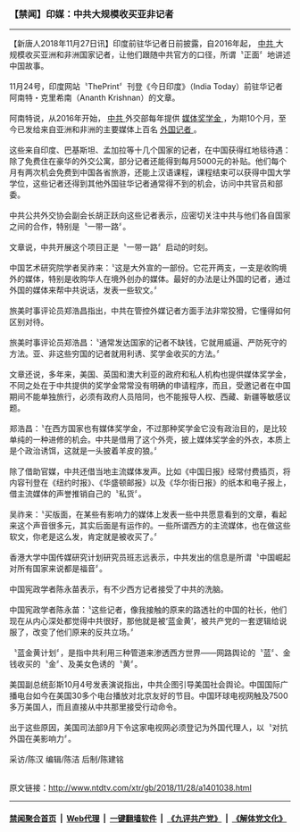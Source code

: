 ### 【禁闻】印媒：中共大规模收买亚非记者
------------------------

<div class="wysiwyg">
 【新唐人2018年11月27日讯】印度前驻华记者日前披露，自2016年起，
 <a href="http://www.ntdtv.com/xtr/gb/articlelistbytag_中共.html" target="_blank">
  中共
 </a>
 大规模收买亚洲和非洲国家记者，让他们跟随中共官方的口径，所谓〝正面〞地讲述中国故事。
 <br/>
 <br/>
 11月24号，印度网站〝ThePrint〞刊登《今日印度》（India Today）前驻华记者阿南特・克里希南（Ananth Krishnan）的文章。
 <br/>
 <br/>
 阿南特说，从2016年开始，
 <a href="http://www.ntdtv.com/xtr/gb/articlelistbytag_中共.html" target="_blank">
  中共
 </a>
 外交部每年提供
 <a href="http://www.ntdtv.com/xtr/gb/articlelistbytag_媒体奖学金.html" target="_blank">
  媒体奖学金
 </a>
 ，为期10个月，至今已发给来自亚洲和非洲的主要媒体上百名
 <a href="http://www.ntdtv.com/xtr/gb/articlelistbytag_外国记者.html" target="_blank">
  外国记者
 </a>
 。
 <br/>
 <br/>
 这些来自印度、巴基斯坦、孟加拉等十几个国家的记者，在中国获得红地毯待遇：除了免费住在豪华的外交公寓，部分记者还能得到每月5000元的补贴。他们每个月有两次机会免费到中国各省旅游，还能上汉语课程，课程结束可以获得中国大学学位，这些记者还得到其他外国驻华记者通常得不到的机会，访问中共官员和部委。
 <br/>
 <br/>
 中共公共外交协会副会长胡正跃向这些记者表示，应密切关注中共与他们各自国家之间的合作，特别是〝一带一路〞。
 <br/>
 <br/>
 文章说，中共开展这个项目正是〝一带一路〞启动的时刻。
 <br/>
 <br/>
 中国艺术研究院学者吴祚来：〝这是大外宣的一部份。它花开两支，一支是收购境外的媒体，特别是收购华人在境外创办的媒体。最好的办法是让外国的记者，通过外国的媒体来帮中共说话，发表一些软文。〞
 <br/>
 <br/>
 旅美时事评论员郑浩昌指出，中共在管控外媒记者方面手法非常狡猾，它懂得如何区别对待。
 <br/>
 <br/>
 旅美时事评论员郑浩昌：〝通常发达国家的记者不缺钱，它就用威逼、严防死守的方法。亚、非这些穷国的记者就用利诱、奖学金收买的方法。〞
 <br/>
 <br/>
 文章还说，多年来，美国、英国和澳大利亚的政府和私人机构也提供媒体奖学金，不同之处在于中共提供的奖学金常常没有明确的申请程序，而且，受邀记者在中国期间不能单独旅行，必须有政府人员陪同，也不能报导人权、西藏、新疆等敏感议题。
 <br/>
 <br/>
 郑浩昌：〝在西方国家也有媒体奖学金，不过那种奖学金它没有政治目的，是比较单纯的一种进修的机会。中共是借用了这个外壳，披上媒体奖学金的外衣，本质上是个政治诱饵，这就是一头披着羊皮的狼。〞
 <br/>
 <br/>
 除了借助官媒，中共还借当地主流媒体发声。比如《中国日报》经常付费插页，将内容刊登在《纽约时报》、《华盛顿邮报》以及《华尔街日报》的纸本和电子报上，借主流媒体的声誉推销自己的〝私货〞。
 <br/>
 <br/>
 吴祚来：〝买版面，在某些有影响力的媒体上发表一些中共愿意看到的文章，看起来这个声音很多元，其实后面是有运作的。一些所谓西方的主流媒体，也在做这些软文，你老是这么发，肯定就是被收买了。〞
 <br/>
 <br/>
 香港大学中国传媒研究计划研究员班志远表示，中共发出的信息是所谓〝中国崛起对所有国家来说都是福音〞。
 <br/>
 <br/>
 中国宪政学者陈永苗表示，有不少西方记者接受了中共的洗脑。
 <br/>
 <br/>
 中国宪政学者陈永苗：〝这些记者，像我接触的原来的路透社的中国的社长，他们现在从内心深处都觉得中共很好，那他就是被‘蓝金黄’，被共产党的一套逻辑给说服了，改变了他们原来的反共立场。〞
 <br/>
 <br/>
 〝蓝金黄计划〞，是指中共利用三种管道来渗透西方世界——网路舆论的〝蓝〞、金钱收买的〝金〞、及美女色诱的〝黄〞。
 <br/>
 <br/>
 美国副总统彭斯10月4号发表演说指出，中共企图引导美国社会舆论。中国国际广播电台如今在美国30多个电台播放对北京友好的节目。中国环球电视网触及7500多万美国人，而且直接从中共那里接受行动命令。
 <br/>
 <br/>
 出于这些原因，美国司法部9月下令这家电视网必须登记为外国代理人，以〝对抗外国在美影响力〞。
 <br/>
 <br/>
 采访/陈汉 编辑/陈洁 后制/陈建铭
</div>

<br/>原文链接：http://www.ntdtv.com/xtr/gb/2018/11/28/a1401038.html


------------------------
#### [禁闻聚合首页](https://github.com/gfw-breaker/banned-news/blob/master/README.md) &nbsp;|&nbsp; [Web代理](https://github.com/gfw-breaker/open-proxy/blob/master/README.md) &nbsp;|&nbsp; [一键翻墙软件](https://github.com/gfw-breaker/nogfw/blob/master/README.md) &nbsp;|&nbsp; [《九评共产党》](https://github.com/gfw-breaker/9ping.md/blob/master/README.md#九评之一评共产党是什么) &nbsp;|&nbsp; [《解体党文化》](https://github.com/gfw-breaker/jtdwh.md/blob/master/README.md#绪论)